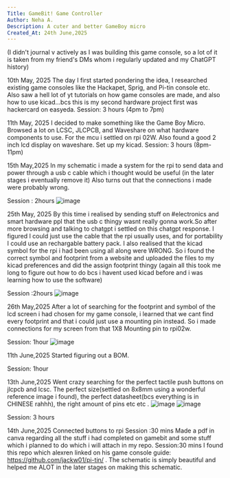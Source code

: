 ```yaml
---
Title: GameBit! Game Controller
Author: Neha A.
Description: A cuter and better GameBoy micro
Created_At: 24th June,2025
---
```

(I didn't journal v actively as I was building this game console, so a lot of it is taken from my friend's DMs whom i regularly updated and my ChatGPT history)

10th May, 2025
The day I first started pondering the idea, I researched existing game consoles like the Hackapet, Sprig, and Pi-tin console etc.
Also saw a hell lot of yt tutorials on how game consoles are made, and also how to use kicad...bcs this is my second hardware project 
first was hackercard on easyeda.
Session: 3 hours (4pm to 7pm)

11th May, 2025
I decided to make something like the Game Boy Micro. Browsed a lot on LCSC, JLCPCB, and Waveshare on what hardware components to use.
For the mcu i settled on rpi 02W. Also found a good 2 inch lcd display on waveshare. Set up my kicad.
Session: 3 hours (8pm-11pm)

15th May,2025
In my schematic i made a system for the rpi to send data and power through a usb c cable which i thought would be useful (in the later stages i eventually remove it)
Also turns out that the connections i made were probably wrong.

Session : 2hours
![image](https://github.com/user-attachments/assets/669e1ae0-b301-494e-99e2-2d23064e947f)

25th May, 2025
By this time i realised by sending stuff on #electronics and smart hardware ppl that the usb c thingy wasnt really gonna work.So after more browsing and talking to chatgpt i settled on this chatgpt response. I figured I could just use the cable that the rpi  usually uses, and for portability I could use an <expensive> rechargable battery pack.
I also realised that the kicad symbol for the rpi i had been using all along were WRONG. So i found the correct symbol and footprint from a website and uploaded the files to my kicad preferences and did the assign footprint thingy (again all this took me long to figure out how to do bcs i havent used kicad before and i was learning how to use the software)

Session :2hours
![image](https://github.com/user-attachments/assets/e67396e4-7910-484c-8e57-b7a99b6e5b34)

26th May,2025
After a lot of searching for the footprint and symbol of the lcd screen i had chosen for my game console, i learned that we cant find every footprint and that i could just use a mounting pin instead. So i made connections for my screen from that 1X8 Mounting pin to rpi02w.

Session: 1hour
![image](https://github.com/user-attachments/assets/59b108d0-f9f1-458c-9f7e-7b8f90aab3e9)

11th June,2025
Started figuring out a BOM.

Session: 1hour

13th June,2025
Went crazy searching for the perfect tactile push buttons on jlcpcb and lcsc. The perfect size(settled on 8x8mm using a wonderful reference image i found), the perfect datasheet(bcs everything is in CHINESE rahhh), the right amount of pins etc etc .
![image](https://github.com/user-attachments/assets/b34bce8d-ea65-46f5-ae73-076cfff75b33)
![image](https://github.com/user-attachments/assets/5f2340f5-0a6a-4fe3-a15b-5227cd804da5)

Session: 3 hours

14th June,2025
Connected buttons to rpi 
Session :30 mins
Made a pdf in canva regarding all the stuff i had completed on gamebit and some stuff which i planned to do which i will attach in my repo.
Session:30 mins
I found this repo which alexren linked on his game console guide: https://github.com/jackw01/pi-tin/ . The schematic is simply beautiful and helped me ALOT in the later stages on making this schematic. 




